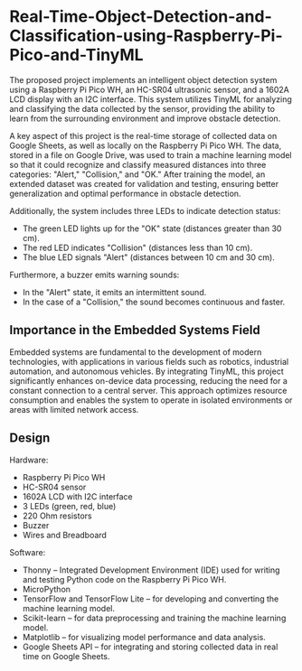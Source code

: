 # Real-Time-Object-Detection-and-Classification-using-Raspberry-Pi-Pico-and-TinyML
The proposed project implements an intelligent object detection system using a Raspberry Pi Pico WH, an HC-SR04 ultrasonic sensor, and a 1602A LCD display with an I2C interface. This system utilizes TinyML for analyzing and classifying the data collected by the sensor, providing the ability to learn from the surrounding environment and improve obstacle detection.

A key aspect of this project is the real-time storage of collected data on Google Sheets, as well as locally on the Raspberry Pi Pico WH. The data, stored in a file on Google Drive, was used to train a machine learning model so that it could recognize and classify measured distances into three categories: "Alert," "Collision," and "OK." After training the model, an extended dataset was created for validation and testing, ensuring better generalization and optimal performance in obstacle detection.

Additionally, the system includes three LEDs to indicate detection status:

- The green LED lights up for the "OK" state (distances greater than 30 cm).
- The red LED indicates "Collision" (distances less than 10 cm).
- The blue LED signals "Alert" (distances between 10 cm and 30 cm).

Furthermore, a buzzer emits warning sounds:
- In the "Alert" state, it emits an intermittent sound.
- In the case of a "Collision," the sound becomes continuous and faster.


## Importance in the Embedded Systems Field

Embedded systems are fundamental to the development of modern technologies, with applications in various fields such as robotics, industrial automation, and autonomous vehicles. By integrating TinyML, this project significantly enhances on-device data processing, reducing the need for a constant connection to a central server. This approach optimizes resource consumption and enables the system to operate in isolated environments or areas with limited network access.

## Design

Hardware:
- Raspberry Pi Pico WH
- HC-SR04 sensor
- 1602A LCD with I2C interface
- 3 LEDs (green, red, blue)
- 220 Ohm resistors
- Buzzer
- Wires and Breadboard
  
Software:
- Thonny – Integrated Development Environment (IDE) used for writing and testing Python code on the Raspberry Pi Pico WH.
- MicroPython
- TensorFlow and TensorFlow Lite – for developing and converting the machine learning model.
- Scikit-learn – for data preprocessing and training the machine learning model.
- Matplotlib – for visualizing model performance and data analysis.
- Google Sheets API – for integrating and storing collected data in real time on Google Sheets.
